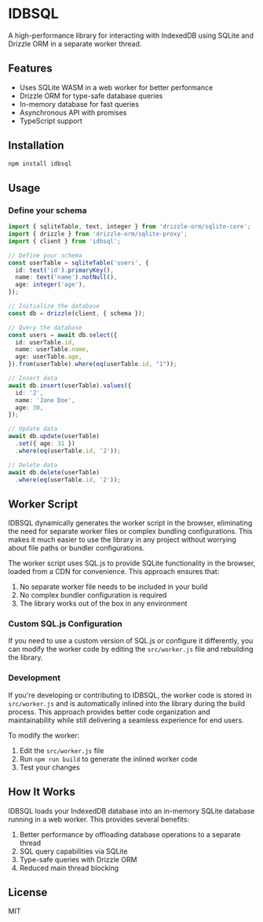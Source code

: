 # IDBSQL

A high-performance library for interacting with IndexedDB using SQLite and Drizzle ORM in a separate worker thread.

## Features

- Uses SQLite WASM in a web worker for better performance
- Drizzle ORM for type-safe database queries
- In-memory database for fast queries
- Asynchronous API with promises
- TypeScript support

## Installation

```bash
npm install idbsql
```

## Usage

### Define your schema

```typescript
import { sqliteTable, text, integer } from 'drizzle-orm/sqlite-core';
import { drizzle } from 'drizzle-orm/sqlite-proxy';
import { client } from 'idbsql';

// Define your schema
const userTable = sqliteTable('users', {
  id: text('id').primaryKey(),
  name: text('name').notNull(),
  age: integer('age'),
});

// Initialize the database
const db = drizzle(client, { schema });

// Query the database
const users = await db.select({
  id: userTable.id,
  name: userTable.name,
  age: userTable.age,
}).from(userTable).where(eq(userTable.id, "1"));

// Insert data
await db.insert(userTable).values({
  id: '2',
  name: 'Jane Doe',
  age: 30,
});

// Update data
await db.update(userTable)
  .set({ age: 31 })
  .where(eq(userTable.id, '2'));

// Delete data
await db.delete(userTable)
  .where(eq(userTable.id, '2'));
```

## Worker Script

IDBSQL dynamically generates the worker script in the browser, eliminating the need for separate worker files or complex bundling configurations. This makes it much easier to use the library in any project without worrying about file paths or bundler configurations.

The worker script uses SQL.js to provide SQLite functionality in the browser, loaded from a CDN for convenience. This approach ensures that:

1. No separate worker file needs to be included in your build
2. No complex bundler configuration is required
3. The library works out of the box in any environment

### Custom SQL.js Configuration

If you need to use a custom version of SQL.js or configure it differently, you can modify the worker code by editing the `src/worker.js` file and rebuilding the library.

### Development

If you're developing or contributing to IDBSQL, the worker code is stored in `src/worker.js` and is automatically inlined into the library during the build process. This approach provides better code organization and maintainability while still delivering a seamless experience for end users.

To modify the worker:

1. Edit the `src/worker.js` file
2. Run `npm run build` to generate the inlined worker code
3. Test your changes

## How It Works

IDBSQL loads your IndexedDB database into an in-memory SQLite database running in a web worker. This provides several benefits:

1. Better performance by offloading database operations to a separate thread
2. SQL query capabilities via SQLite
3. Type-safe queries with Drizzle ORM
4. Reduced main thread blocking

## License

MIT
